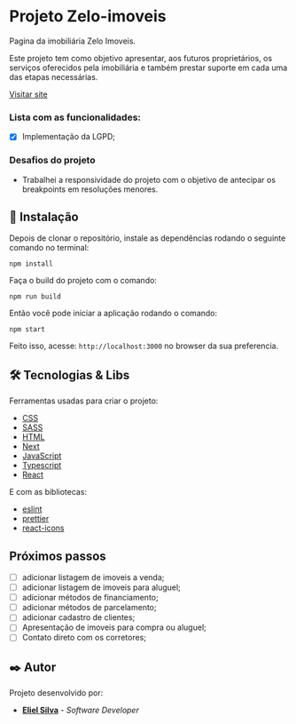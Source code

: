 # Projeto Zelo-imoveis

Pagina da imobiliária Zelo Imoveis.

Este projeto tem como objetivo apresentar, aos futuros proprietários, os serviços oferecidos pela imobiliária e também prestar suporte em cada uma das etapas necessárias.

[Visitar site](https://zelo-imoveis.vercel.app/)

### Lista com as funcionalidades:

- [x] Implementação da LGPD;

### Desafios do projeto

- Trabalhei a responsividade do projeto com o objetivo de antecipar os breakpoints em resoluções menores.

## 🔧 Instalação

Depois de clonar o repositório, instale as dependências rodando o seguinte comando no terminal:

```
npm install
```

Faça o build do projeto com o comando:

```
npm run build
```

Então você pode iniciar a aplicação rodando o comando:

```
npm start
```

Feito isso, acesse: `http://localhost:3000` no browser da sua preferencia.

## 🛠️ Tecnologias & Libs

Ferramentas usadas para criar o projeto:

- [CSS](https://developer.mozilla.org/pt-BR/docs/Web/CSS)
- [SASS](https://sass-lang.com/)
- [HTML](https://developer.mozilla.org/pt-BR/docs/Web/HTML)
- [Next](https://nextjs.org/)
- [JavaScript](https://developer.mozilla.org/pt-BR/docs/Web/JavaScript)
- [Typescript](https://www.typescriptlang.org/)
- [React](https://reactjs.org/)

E com as bibliotecas:

- [eslint](https://eslint.org/)
- [prettier](https://prettier.io/)
- [react-icons](https://react-icons.github.io/react-icons/)

## Próximos passos

- [ ] adicionar listagem de imoveis a venda;
- [ ] adicionar listagem de imoveis para aluguel;
- [ ] adicionar métodos de financiamento;
- [ ] adicionar métodos de parcelamento;
- [ ] adicionar cadastro de clientes;
- [ ] Apresentação de imoveis para compra ou aluguel;
- [ ] Contato direto com os corretores;

## ✒️ Autor

Projeto desenvolvido por:

- **[Eliel Silva](https://github.com/Eliel-Silva-dev)** - _Software Developer_
